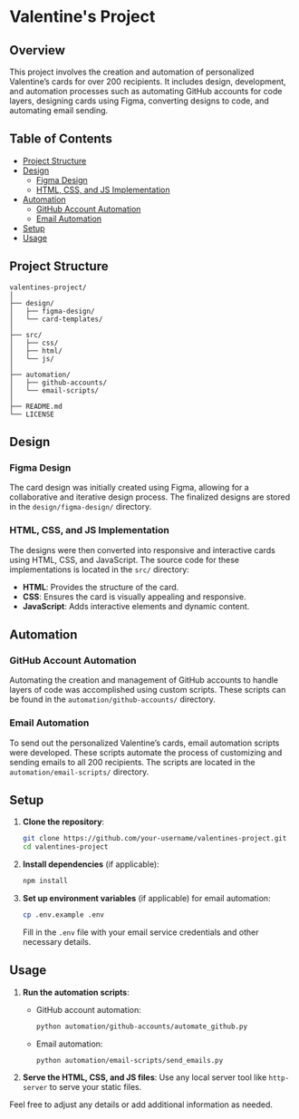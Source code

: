 # Valentine's Project

## Overview
This project involves the creation and automation of personalized Valentine’s cards for over 200 recipients. It includes design, development, and automation processes such as automating GitHub accounts for code layers, designing cards using Figma, converting designs to code, and automating email sending.

## Table of Contents
- [Project Structure](#project-structure)
- [Design](#design)
  - [Figma Design](#figma-design)
  - [HTML, CSS, and JS Implementation](#html-css-and-js-implementation)
- [Automation](#automation)
  - [GitHub Account Automation](#github-account-automation)
  - [Email Automation](#email-automation)
- [Setup](#setup)
- [Usage](#usage)


## Project Structure
```
valentines-project/
│
├── design/
│   ├── figma-design/
│   └── card-templates/
│
├── src/
│   ├── css/
│   ├── html/
│   └── js/
│
├── automation/
│   ├── github-accounts/
│   └── email-scripts/
│
├── README.md
└── LICENSE
```

## Design

### Figma Design
The card design was initially created using Figma, allowing for a collaborative and iterative design process. The finalized designs are stored in the `design/figma-design/` directory.

### HTML, CSS, and JS Implementation
The designs were then converted into responsive and interactive cards using HTML, CSS, and JavaScript. The source code for these implementations is located in the `src/` directory:
- **HTML**: Provides the structure of the card.
- **CSS**: Ensures the card is visually appealing and responsive.
- **JavaScript**: Adds interactive elements and dynamic content.

## Automation

### GitHub Account Automation
Automating the creation and management of GitHub accounts to handle layers of code was accomplished using custom scripts. These scripts can be found in the `automation/github-accounts/` directory.

### Email Automation
To send out the personalized Valentine’s cards, email automation scripts were developed. These scripts automate the process of customizing and sending emails to all 200 recipients. The scripts are located in the `automation/email-scripts/` directory.

## Setup
1. **Clone the repository**:
   ```bash
   git clone https://github.com/your-username/valentines-project.git
   cd valentines-project
   ```

2. **Install dependencies** (if applicable):
   ```bash
   npm install
   ```

3. **Set up environment variables** (if applicable) for email automation:
   ```bash
   cp .env.example .env
   ```
   Fill in the `.env` file with your email service credentials and other necessary details.

## Usage
1. **Run the automation scripts**:
   - GitHub account automation:
     ```bash
     python automation/github-accounts/automate_github.py
     ```
   - Email automation:
     ```bash
     python automation/email-scripts/send_emails.py
     ```

2. **Serve the HTML, CSS, and JS files**:
   Use any local server tool like `http-server` to serve your static files.



Feel free to adjust any details or add additional information as needed.
